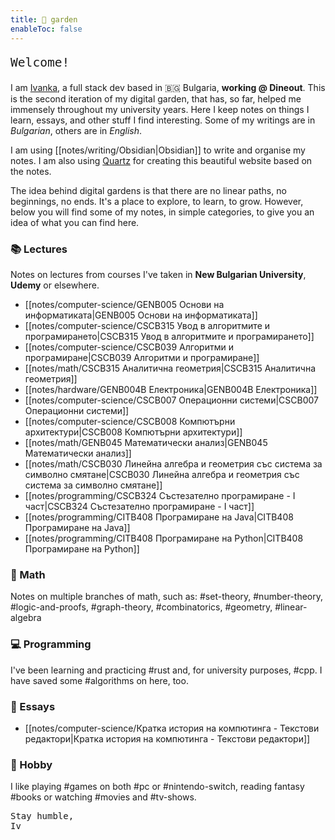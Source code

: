 ```yaml
---  
title: 🌱 garden    
enableToc: false
---
```

<pre class="poetry" style="font-size: 1.4em">Welcome!</pre>  

I am [Ivanka](https://itodorova.dev), a full stack dev based in 🇧🇬 Bulgaria, **working @ Dineout**. This is the second iteration of my digital garden, that has, so far, helped me immensely throughout my university years. Here I keep notes on things I learn, essays, and other stuff I find interesting. Some of my writings are in _Bulgarian_, others are in _English_.

I am using [[notes/writing/Obsidian|Obsidian]] to write and organise my notes. I am also using [Quartz](https://github.com/jackyzha0/quartz) for creating this beautiful website based on the notes.

The idea behind digital gardens is that there are no linear paths, no beginnings, no ends. It's a place to explore, to learn, to grow. However, below you will find some of my notes, in simple categories, to give you an idea of what you can find here.

### 📚 Lectures
Notes on lectures from courses I've taken in **New Bulgarian University**, **Udemy** or elsewhere.
- [[notes/computer-science/GENB005 Основи на информатиката|GENB005 Основи на информатиката]]
- [[notes/computer-science/CSCB315 Увод в алгоритмите и програмирането|CSCB315 Увод в алгоритмите и програмирането]]
- [[notes/computer-science/CSCB039 Алгоритми и програмиране|CSCB039 Алгоритми и програмиране]]
- [[notes/math/CSCB315 Аналитична геометрия|CSCB315 Аналитична геометрия]]
- [[notes/hardware/GENB004B Електроника|GENB004B Електроника]]
- [[notes/computer-science/CSCB007 Операционни системи|CSCB007 Операционни системи]]
- [[notes/computer-science/CSCB008 Компютърни архитектури|CSCB008 Компютърни архитектури]]
- [[notes/math/GENB045 Математически анализ|GENB045 Математически анализ]]
- [[notes/math/CSCB030 Линейна алгебра и геометрия със система за символно смятане|CSCB030 Линейна алгебра и геометрия със система за символно смятане]]
- [[notes/programming/CSCB324 Състезателно програмиране - I част|CSCB324 Състезателно програмиране - I част]]
- [[notes/programming/CITB408 Програмиране на Java|CITB408 Програмиране на Java]]
- [[notes/programming/CITB408 Програмиране на Python|CITB408 Програмиране на Python]]

### 🧮 Math
Notes on multiple branches of math, such as: #set-theory, #number-theory, #logic-and-proofs, #graph-theory, #combinatorics, #geometry, #linear-algebra

### 💻 Programming
I've been learning and practicing #rust and, for university purposes, #cpp. I have saved some #algorithms on here, too.

### 📝 Essays
- [[notes/computer-science/Кратка история на компютинга - Текстови редактори|Кратка история на компютинга - Текстови редактори]]

### 🎉 Hobby

I like playing #games on both #pc or #nintendo-switch, reading fantasy #books or watching #movies and #tv-shows.


<pre class="poetry">Stay humble,  
Iv</pre>
